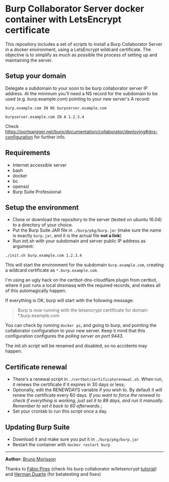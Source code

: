 # Burp Collaborator Server docker container with LetsEncrypt certificate

This repository includes a set of scripts to install a Burp Collaborator Server in a docker environment, using a LetsEncrypt wildcard certificate.
The objective is to simplify as much as possible the process of setting up and maintaining the server.

## Setup your domain

Delegate a subdomain to your soon to be burp collaborator server IP address. At the minimum you'll need a NS record for the subdomain to be used (e.g. burp.example.com) pointing to your new server's A record:

```burp.example.com IN NS burpserver.example.com```

```burpserver.example.com IN A 1.2.3.4```

Check https://portswigger.net/burp/documentation/collaborator/deploying#dns-configuration for further info.

## Requirements

* Internet accessible server 
* bash
* docker
* bc 
* openssl
* Burp Suite Professional

## Setup the environment 

* Clone or download the repository to the server (tested on ubuntu 16.04) to a directory of your choice.
* Put the Burp Suite JAR file in ```./burp/pkg/burp.jar``` (make sure the name is exactly ```burp.jar```, and it is the actual file **not a link**)
* Run init.sh with your subdomain and server public IP address as argument:

```./init.sh burp.example.com 1.2.3.4```

This will start the environment for the subdomain ```burp.example.com```, creating a wildcard certificate as ```*.burp.example.com```.

I'm using an ugly hack on the certbot-dns-cloudflare plugin from certbot, where it just runs a local dnsmasq with the required records, and makes
all of this automagically happen.

If everything is OK, burp will start with the following message:

> Burp is now running with the letsencrypt certificate for domain *.burp.example.com

You can check by running ```docker ps```, and going to burp, and pointing the collaborator configuration to your new server. 
Keep it mind that this configuration configures the *polling server on port 9443*.

The init.sh script will be renamed and disabled, so no accidents may happen.

## Certificate renewal

* There's a renewal script in ```./certbot/certificaterenewal.sh```. When run, it renews the certificate if it expires in 30 days or less;
* Optionally, edit the RENEWDAYS variable if you wish to. By default it will renew the certificate every 60 days. *If you want to force the renewal to check if everything is working, just set it to 89 days, and run it manually. Remember to set it back to 60 afterwards.*;
* Set your crontab to run this script once a day.

## Updating Burp Suite

* Download it and make sure you put it in ```./burp/pkg/burp.jar```
* Restart the container with ```docker restart burp```  

---
**Author:** [Bruno Morisson](https://twitter.com/morisson)

Thanks to [Fábio Pires](https://twitter.com/fabiopirespt) (check his burp collaborator w/letsencrypt [tutorial](https://blog.fabiopires.pt/running-your-instance-of-burp-collaborator-server/)) and [Herman Duarte](https://twitter.com/hdontwit) (for betatesting and fixes)


